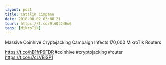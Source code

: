 ```yaml
---
layout: post
title: Catalin Cimpanu
date: 2018-08-02 03:00:21
tourl: https://t.co/9lGQt24Ew6
tags: [MikroTik]
---
```

Massive Coinhive Cryptojacking Campaign Infects 170,000 MikroTik Routers

https://t.co/hB1frP6FDR #coinhive #cryptojacking #router https://t.co/u7cLVBiSP1